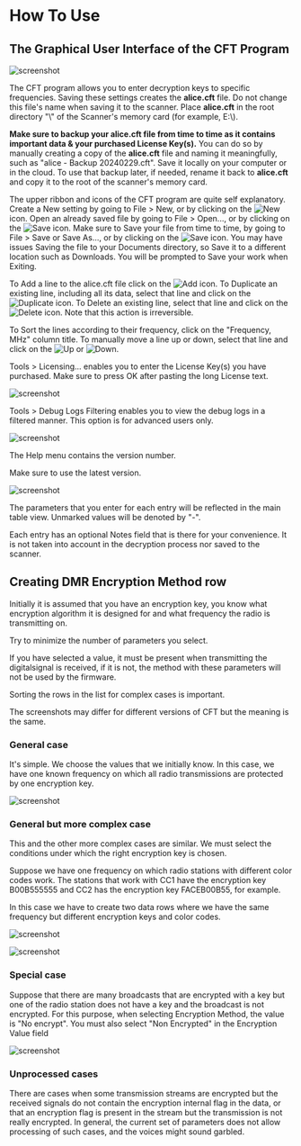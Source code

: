 # How To Use

## The Graphical User Interface of the CFT Program

![screenshot](img/man7.png)

The CFT program allows you to enter decryption keys to specific frequencies. Saving these settings creates the **alice.cft** file. Do not change this file's name when saving it to the scanner. Place **alice.cft** in the root directory "\\" of the Scanner's memory card (for example, E:\\).

**Make sure to backup your alice.cft file from time to time as it contains important data & your purchased License Key(s).** You can do so by manually creating a copy of the **alice.cft** file and naming it meaningfully, such as "alice - Backup 20240229.cft". Save it locally on your computer or in the cloud. To use that backup later, if needed, rename it back to **alice.cft** and copy it to the root of the scanner's memory card.

The upper ribbon and icons of the CFT program are quite self explanatory. 
Create a New setting by going to File > New, or by clicking on the ![New](img/new.png) icon.
Open an already saved file by going to File > Open..., or by clicking on the ![Save](img/save.png) icon.
Make sure to Save your file from time to time, by going to File > Save or Save As..., or by clicking on the ![Save](img/save.png) icon.
You may have issues Saving the file to your Documents directory, so Save it to a different location such as Downloads.
You will be prompted to Save your work when Exiting.

To Add a line to the alice.cft file click on the ![Add](img/add.png) icon.
To Duplicate an existing line, including all its data, select that line and click on the ![Duplicate](img/duplicate.png) icon.
To Delete an existing line, select that line and click on the ![Delete](img/delete.png) icon. Note that this action is irreversible.

To Sort the lines according to their frequency, click on the "Frequency, MHz" column title.
To manually move a line up or down, select that line and click on the ![Up](img/up.png) or ![Down](img/down.png).

Tools > Licensing... enables you to enter the License Key(s) you have purchased. Make sure to press OK after pasting the long License text.

![screenshot](img/man4.png)

Tools > Debug Logs Filtering enables you to view the debug logs in a filtered manner. This option is for advanced users only.

![screenshot](img/man5.png)

The Help menu contains the version number.

Make sure to use the latest version.

![screenshot](img/man6.png)

The parameters that you enter for each entry will be reflected in the main table view. Unmarked values will be denoted by "-".

Each entry has an optional Notes field that is there for your convenience. It is not taken into account in the decryption process nor saved to the scanner.


## Creating DMR Encryption Method row

Initially it is assumed that you have an encryption key, you know what encryption algorithm it is designed for and what frequency the radio is transmitting on.

Try to minimize the number of parameters you select.

If you have selected a value, it must be present when transmitting the digitalsignal is received, if it is not, the method with these parameters will not be used by the firmware.

Sorting the rows in the list for complex cases is important.

The screenshots may differ for different versions of CFT but the meaning is the same.

### General case

It's simple. We choose the values that we initially know. In this case, we have one known frequency on which all radio transmissions are protected by one encryption key.

![screenshot](img/man0.png)

### General but more complex case

This and the other more complex cases are similar. We must select the conditions under which the right encryption key is chosen.

Suppose we have one frequency on which radio stations with different color codes work. The stations that work with CC1 have the encryption key B00B555555 and CC2 has the encryption key FACEB00B55, for example. 

In this case we have to create two data rows where we have the same frequency but different encryption keys and color codes.

![screenshot](img/man1.png)

![screenshot](img/man2.png)

### Special case

Suppose that there are many broadcasts that are encrypted with a key but one of the radio station does not have a key and the broadcast is not encrypted. For this purpose, when selecting Encryption Method, the value is "No encrypt".  You must also select "Non Encrypted" in the Encryption Value field

![screenshot](img/man3.png)

### Unprocessed cases

There are cases when some transmission streams are encrypted but the received signals do not contain the encryption internal flag in the data, or that an encryption flag is present in the stream but the transmission is not really encrypted. In general, the current set of parameters does not allow processing of such cases, and the voices might sound garbled.


